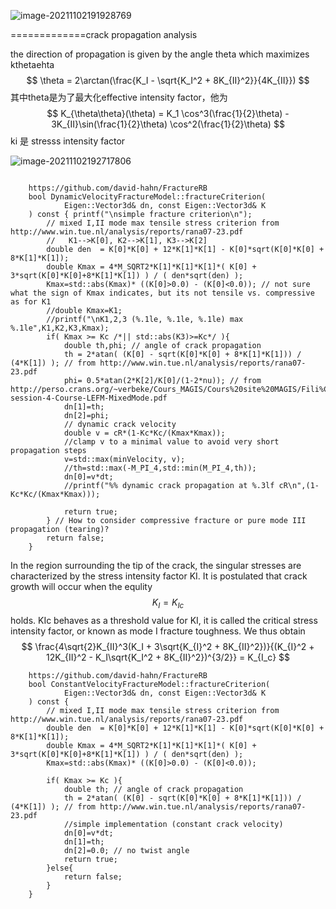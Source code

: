 

![image-20211102191928769](D:\定理\断裂力学\image-20211102191928769.png)

=============crack propagation analysis

the direction of propagation is given by the angle theta which maximizes kthetaehta
$$
\theta = 2\arctan(\frac{K_I - \sqrt{K_I^2 + 8K_{II}^2}}{4K_{II}})
$$
其中theta是为了最大化effective intensity factor，他为
$$
K_{\theta\theta}(\theta) = K_1 \cos^3(\frac{1}{2}\theta) - 3K_{II}\sin(\frac{1}{2}\theta) \cos^2(\frac{1}{2}\theta)
$$
ki 是 stresss intensity factor

![image-20211102192717806](D:\定理\断裂力学\image-20211102192717806.png)

```
	
	https://github.com/david-hahn/FractureRB
	bool DynamicVelocityFractureModel::fractureCriterion(
			Eigen::Vector3d& dn, const Eigen::Vector3d& K
	) const { printf("\nsimple fracture criterion\n");
		// mixed I,II mode max tensile stress criterion from http://www.win.tue.nl/analysis/reports/rana07-23.pdf
		//   K1-->K[0], K2-->K[1], K3-->K[2]
        double den  = K[0]*K[0] + 12*K[1]*K[1] - K[0]*sqrt(K[0]*K[0] + 8*K[1]*K[1]);
        double Kmax = 4*M_SQRT2*K[1]*K[1]*K[1]*( K[0] + 3*sqrt(K[0]*K[0]+8*K[1]*K[1]) ) / ( den*sqrt(den) );
        Kmax=std::abs(Kmax)* ((K[0]>0.0) - (K[0]<0.0)); // not sure what the sign of Kmax indicates, but its not tensile vs. compressive as for K1
        //double Kmax=K1;
		//printf("\nK1,2,3 (%.1le, %.1le, %.1le) max %.1le",K1,K2,K3,Kmax);
		if( Kmax >= Kc /*|| std::abs(K3)>=Kc*/ ){
			double th,phi; // angle of crack propagation
            th = 2*atan( (K[0] - sqrt(K[0]*K[0] + 8*K[1]*K[1])) / (4*K[1]) ); // from http://www.win.tue.nl/analysis/reports/rana07-23.pdf
			phi= 0.5*atan(2*K[2]/K[0]/(1-2*nu)); // from http://perso.crans.org/~verbeke/Cours_MAGIS/Cours%20site%20MAGIS/Fili%C3%A8re%20Endommagement%20et%20rupture%20des%20mtx%20et%20des%20structures/M%C3%A9canique%20de%20la%20rupture/MLR-session-4-Course-LEFM-MixedMode.pdf
			dn[1]=th;
			dn[2]=phi;
			// dynamic crack velocity
			double v = cR*(1-Kc*Kc/(Kmax*Kmax));
			//clamp v to a minimal value to avoid very short propagation steps
			v=std::max(minVelocity, v);
            //th=std::max(-M_PI_4,std::min(M_PI_4,th));
			dn[0]=v*dt;
			//printf("%% dynamic crack propagation at %.3lf cR\n",(1-Kc*Kc/(Kmax*Kmax)));

			return true;
		} // How to consider compressive fracture or pure mode III propagation (tearing)?
		return false;
	}
```

In the region surrounding the tip of the crack, the singular stresses are characterized by the stress intensity factor KI. It is postulated that crack growth will occur when the equlity
$$
K_I = K_{Ic}
$$
holds. KIc behaves as a threshold value for KI, it is called the critical stress intensity factor, or known as mode I fracture toughness. We thus obtain
$$
\frac{4\sqrt{2}K_{II}^3(K_I + 3\sqrt{K_{I}^2 + 8K_{II}^2})}{(K_{I}^2 + 12K_{II}^2 - K_I\sqrt{K_I^2 + 8K_{II}^2})^{3/2}} = K_{I_c}
$$

```
	https://github.com/david-hahn/FractureRB
	bool ConstantVelocityFractureModel::fractureCriterion(
			Eigen::Vector3d& dn, const Eigen::Vector3d& K
	) const {
		// mixed I,II mode max tensile stress criterion from http://www.win.tue.nl/analysis/reports/rana07-23.pdf
        double den  = K[0]*K[0] + 12*K[1]*K[1] - K[0]*sqrt(K[0]*K[0] + 8*K[1]*K[1]);
        double Kmax = 4*M_SQRT2*K[1]*K[1]*K[1]*( K[0] + 3*sqrt(K[0]*K[0]+8*K[1]*K[1]) ) / ( den*sqrt(den) );
        Kmax=std::abs(Kmax)* ((K[0]>0.0) - (K[0]<0.0));
        
		if( Kmax >= Kc ){
			double th; // angle of crack propagation
            th = 2*atan( (K[0] - sqrt(K[0]*K[0] + 8*K[1]*K[1])) / (4*K[1]) ); // from http://www.win.tue.nl/analysis/reports/rana07-23.pdf
			//simple implementation (constant crack velocity)
			dn[0]=v*dt;
			dn[1]=th;
			dn[2]=0.0; // no twist angle
			return true;
		}else{
			return false;
		}
	}
```


